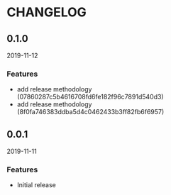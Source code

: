 # CHANGELOG

<!--- next entry here -->

## 0.1.0
2019-11-12

### Features

- add release methodology (07860287c5b4616708fd6fe182f96c7891d540d3)
- add release methodology (8f0fa746383ddba5d4c0462433b3ff82fb6f6957)

## 0.0.1
2019-11-11

### Features

- Initial release
